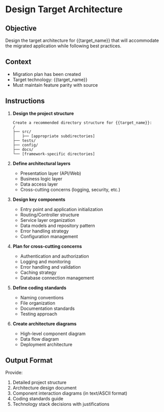 # Design Target Architecture

## Objective
Design the target architecture for {{target_name}} that will accommodate the migrated application while following best practices.

## Context
- Migration plan has been created
- Target technology: {{target_name}}
- Must maintain feature parity with source

## Instructions

1. **Design the project structure**
   ```
   Create a recommended directory structure for {{target_name}}:
   /
   ├── src/
   │   ├── [appropriate subdirectories]
   ├── tests/
   ├── config/
   ├── docs/
   └── [framework-specific directories]
   ```

2. **Define architectural layers**
   - Presentation layer (API/Web)
   - Business logic layer
   - Data access layer
   - Cross-cutting concerns (logging, security, etc.)

3. **Design key components**
   - Entry point and application initialization
   - Routing/Controller structure
   - Service layer organization
   - Data models and repository pattern
   - Error handling strategy
   - Configuration management

4. **Plan for cross-cutting concerns**
   - Authentication and authorization
   - Logging and monitoring
   - Error handling and validation
   - Caching strategy
   - Database connection management

5. **Define coding standards**
   - Naming conventions
   - File organization
   - Documentation standards
   - Testing approach

6. **Create architecture diagrams**
   - High-level component diagram
   - Data flow diagram
   - Deployment architecture

## Output Format
Provide:
1. Detailed project structure
2. Architecture design document
3. Component interaction diagrams (in text/ASCII format)
4. Coding standards guide
5. Technology stack decisions with justifications